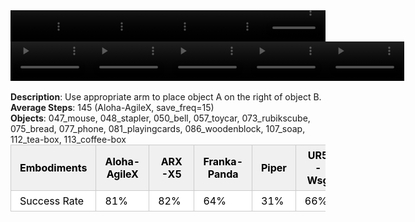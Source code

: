 <!DOCTYPE html>
<html lang="en">
<body>
    <div style="display: flex;">
        <video src="./task_video_clean/place_a2b_right/aloha-agilex_head.mp4" controls loop muted autoplay style="width: 20.0%;"></video>
        <video src="./task_video_clean/place_a2b_right/franka-panda_head.mp4" controls loop muted autoplay style="width: 20.0%;"></video>
        <video src="./task_video_clean/place_a2b_right/ARX-X5_head.mp4" controls loop muted autoplay style="width: 20.0%;"></video>
        <video src="./task_video_clean/place_a2b_right/piper_head.mp4" controls loop muted autoplay style="width: 20.0%;"></video>
        <video src="./task_video_clean/place_a2b_right/ur5-wsg_head.mp4" controls loop muted autoplay style="width: 20.0%;"></video>
    </div>
    <div style="display: flex;">
        <video src="./task_video_clean/place_a2b_right/aloha-agilex_world.mp4" controls loop muted autoplay style="width: 25%;"></video>
        <video src="./task_video_clean/place_a2b_right/franka-panda_world.mp4" controls loop muted autoplay style="width: 25%;"></video>
        <video src="./task_video_clean/place_a2b_right/ARX-X5_world.mp4" controls loop muted autoplay style="width: 25%;"></video>
        <video src="./task_video_clean/place_a2b_right/piper_world.mp4" controls loop muted autoplay style="width: 25%;"></video>
        <video src="./task_video_clean/place_a2b_right/ur5-wsg_world.mp4" controls loop muted autoplay style="width: 25%;"></video>
    </div>
    <br><b>Description</b>: Use appropriate arm to place object A on the right of object B.<br>
    <b>Average Steps</b>: 145 (Aloha-AgileX, save_freq=15)<br>
    <b>Objects</b>: 047_mouse, 048_stapler, 050_bell, 057_toycar, 073_rubikscube, 075_bread, 077_phone, 081_playingcards, 086_woodenblock, 107_soap, 112_tea-box, 113_coffee-box<br>
    <table style="margin:0 auto;border-collapse:collapse;width:auto;min-width:180px;background-color:white;">
        <thead>
            <tr style="background:#f0f0f0;">
                <th style="border:1px solid #ccc;padding:6px 14px;color:black;">Embodiments</th>
                <th style="border:1px solid #ccc;padding:6px 14px;color:black;">Aloha-AgileX</th>
                <th style="border:1px solid #ccc;padding:6px 14px;color:black;">ARX-X5</th>
                <th style="border:1px solid #ccc;padding:6px 14px;color:black;">Franka-Panda</th>
                <th style="border:1px solid #ccc;padding:6px 14px;color:black;">Piper</th>
                <th style="border:1px solid #ccc;padding:6px 14px;color:black;">UR5-Wsg</th>
            </tr>
        </thead>
        <tbody>
            <tr style="background:white;">
                <td style="border:1px solid #ccc;padding:6px 14px;color:black;">Success Rate</td>
                <td style="border:1px solid #ccc;padding:6px 14px;color:black;">81%</td>
                <td style="border:1px solid #ccc;padding:6px 14px;color:black;">82%</td>
                <td style="border:1px solid #ccc;padding:6px 14px;color:black;">64%</td>
                <td style="border:1px solid #ccc;padding:6px 14px;color:black;">31%</td>
                <td style="border:1px solid #ccc;padding:6px 14px;color:black;">66%</td>
            </tr>
        </tbody>
    </table>
</body>
</html>
